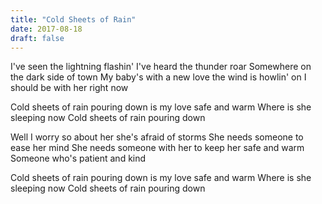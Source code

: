 ```yaml
---
title: "Cold Sheets of Rain"
date: 2017-08-18
draft: false
---
```


I've seen the lightning flashin' I've heard the thunder roar
Somewhere on the dark side of town
My baby's with a new love the wind is howlin' on
I should be with her right now

Cold sheets of rain pouring down is my love safe and warm
Where is she sleeping now
Cold sheets of rain pouring down

Well I worry so about her she's afraid of storms
She needs someone to ease her mind
She needs someone with her to keep her safe and warm
Someone who's patient and kind

Cold sheets of rain pouring down is my love safe and warm
Where is she sleeping now
Cold sheets of rain pouring down
